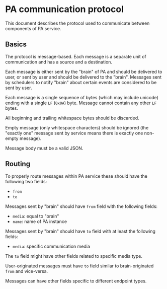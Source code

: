 # PA communication protocol

This document describes the protocol used to communicate between
components of PA service.

## Basics

The protocol is message-based. Each message is a separate unit of
communication and has a source and a destination.

Each message is either sent by the "brain" of PA and should be
delivered to user, or sent by user and should be delivered to the
"brain". Messages sent by schedulers to notify "brain" about certain
events are considered to be sent by user.

Each message is a single sequence of bytes (which may include unicode)
ending with a single `LF` (`0x0A`) byte. Message cannot contain any
other `LF` bytes.

All beginning and trailing whitespace bytes should be discarded.

Empty message (only whitespace characters) should be ignored (the
"exactly one" message sent by service means there is exactly one
non-empty message).

Message body must be a valid JSON.

## Routing

To properly route messages within PA service these should have the
following two fields:

- `from`
- `to`

Messages sent by "brain" should have `from` field with the following
fields:

- `media`: equal to "brain"
- `name`: name of PA instance

Messages sent by "brain" should have `to` field with at least the
following fields:

- `media`: specific communication media

The `to` field might have other fields related to specific media type.

User-originated messages must have `to` field similar to
brain-originated `from` and vice-versa.

Messages can have other fields specific to different endpoint types.
